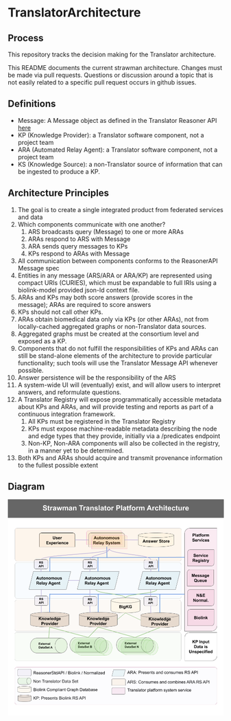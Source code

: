 # TranslatorArchitecture

## Process

This repository tracks the decision making for the Translator architecture.

This README documents the current strawman architecture.  Changes must be made via pull requests.   Questions or discussion around a topic that is not easily related to a specific pull request occurs in github issues.

## Definitions

  * Message: A Message object as defined in the Translator Reasoner API [here](https://github.com/NCATS-Tangerine/NCATS-ReasonerStdAPI/blob/master/API/TranslatorReasonersAPI.yaml#L88)
  * KP (Knowledge Provider): a Translator software component, not a project team
  * ARA (Automated Relay Agent): a Translator software component, not a project team
  * KS (Knowledge Source): a non-Translator source of information that can be ingested to produce a KP.

## Architecture Principles

1. The goal is to create a single integrated product from federated services and data
2. Which components communicate with one another?
    1. ARS broadcasts query (Message) to one or more ARAs
    2. ARAs respond to ARS with Message
    3. ARA sends query messages to KPs
    4. KPs respond to ARAs with Message
3. All communication between components conforms to the ReasonerAPI Message spec
4. Entities in any message (ARS/ARA or ARA/KP) are represented using compact URIs (CURIES), which must be expandable to full IRIs using a biolink-model provided json-ld context file.
5. ARAs and KPs may both score answers (provide scores in the message); ARAs are required to score answers
6. KPs should not call other KPs.
7. ARAs obtain biomedical data only via KPs (or other ARAs), not from locally-cached aggregated graphs or non-Translator data sources.
8. Aggregated graphs must be created at the consortium level and exposed as a KP.
9. Components that do not fulfill the responsibilities of KPs and ARAs can still be stand-alone elements of the architecture to provide particular functionality; such tools will use the Translator Message API whenever possible.
10. Answer persistence will be the responsibility of the ARS
11. A system-wide UI will (eventually) exist, and will allow users to interpret answers, and reformulate questions.
12. A Translator Registry will expose programmatically accessible metadata about KPs and ARAs, and will provide testing and reports as part of a continuous integration framework.
    1. All KPs must be registered in the Translator Registry
    2. KPs must expose machine-readable metadata describing the node and edge types that they provide, initially via a /predicates endpoint
    3. Non-KP, Non-ARA components will also be collected in the registry, in a manner yet to be determined.
13. Both KPs and ARAs should acquire and transmit provenance information to the fullest possible extent

## Diagram

![ArchitectureDiagram](Architecture.png)


